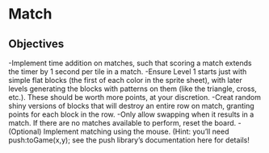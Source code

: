 # Match
## Objectives

-Implement time addition on matches, such that scoring a match extends the timer by 1 second per tile in a match.
-Ensure Level 1 starts just with simple flat blocks (the first of each color in the sprite sheet), with later levels generating the blocks with patterns on them (like the triangle, cross, etc.). These should be worth more points, at your discretion.
-Creat random shiny versions of blocks that will destroy an entire row on match, granting points for each block in the row.
-Only allow swapping when it results in a match. If there are no matches available to perform, reset the board.
-(Optional) Implement matching using the mouse. (Hint: you’ll need push:toGame(x,y); see the push library’s documentation here for details!
